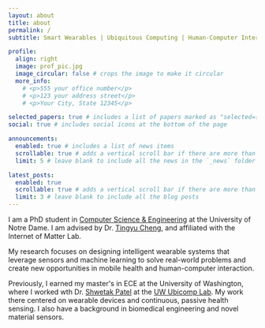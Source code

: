 ```yaml
---
layout: about
title: about
permalink: /
subtitle: Smart Wearables | Ubiquitous Computing | Human-Computer Interaction

profile:
  align: right
  image: prof_pic.jpg
  image_circular: false # crops the image to make it circular
  more_info:
    # <p>555 your office number</p>
    # <p>123 your address street</p>
    # <p>Your City, State 12345</p>

selected_papers: true # includes a list of papers marked as "selected={true}"
social: true # includes social icons at the bottom of the page

announcements:
  enabled: true # includes a list of news items
  scrollable: true # adds a vertical scroll bar if there are more than 3 news items
  limit: 5 # leave blank to include all the news in the `_news` folder

latest_posts:
  enabled: true
  scrollable: true # adds a vertical scroll bar if there are more than 3 new posts items
  limit: 3 # leave blank to include all the blog posts
---
```


I am a PhD student in <a href='https://cse.nd.edu/'>Computer Science & Engineering</a> at the University of Notre Dame. I am advised by Dr. <a href='https://tingyucheng.com/about'>Tingyu Cheng</a>, and affiliated with the Internet of Matter Lab.

My research focuses on designing intelligent wearable systems that leverage sensors and machine learning to solve real-world problems and create new opportunities in mobile health and human-computer interaction.

Previously, I earned my master's in ECE at the University of Washington, where I worked wth Dr. <a href='https://www.cs.washington.edu/people/faculty/shwetak-patel/'>Shwetak Patel</a> at the <a href='https://ubicomplab.cs.washington.edu/'>UW Ubicomp Lab</a>. My work there centered on wearable devices and continuous, passive health sensing. I also have a background in biomedical engineering and novel material sensors.